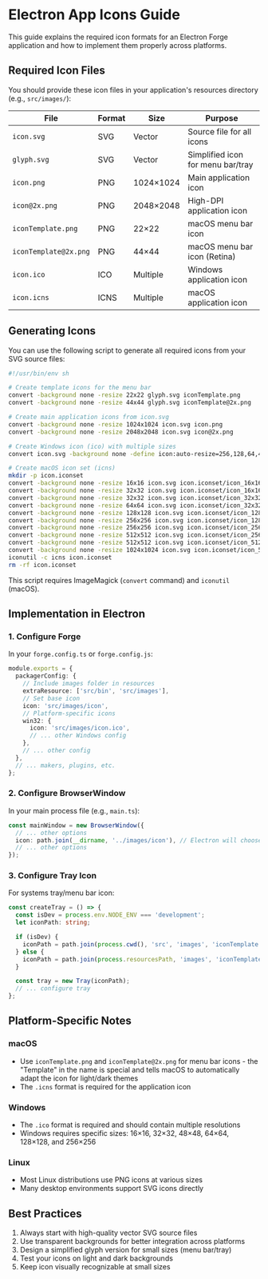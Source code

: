 # Electron App Icons Guide

This guide explains the required icon formats for an Electron Forge application and how to implement them properly across platforms.

## Required Icon Files

You should provide these icon files in your application's resources directory (e.g., `src/images/`):

| File | Format | Size | Purpose |
|------|--------|------|---------|
| `icon.svg` | SVG | Vector | Source file for all icons |
| `glyph.svg` | SVG | Vector | Simplified icon for menu bar/tray |
| `icon.png` | PNG | 1024×1024 | Main application icon |
| `icon@2x.png` | PNG | 2048×2048 | High-DPI application icon |
| `iconTemplate.png` | PNG | 22×22 | macOS menu bar icon |
| `iconTemplate@2x.png` | PNG | 44×44 | macOS menu bar icon (Retina) |
| `icon.ico` | ICO | Multiple | Windows application icon |
| `icon.icns` | ICNS | Multiple | macOS application icon |

## Generating Icons

You can use the following script to generate all required icons from your SVG source files:

```bash
#!/usr/bin/env sh

# Create template icons for the menu bar
convert -background none -resize 22x22 glyph.svg iconTemplate.png
convert -background none -resize 44x44 glyph.svg iconTemplate@2x.png

# Create main application icons from icon.svg
convert -background none -resize 1024x1024 icon.svg icon.png
convert -background none -resize 2048x2048 icon.svg icon@2x.png

# Create Windows icon (ico) with multiple sizes
convert icon.svg -background none -define icon:auto-resize=256,128,64,48,32,16 icon.ico

# Create macOS icon set (icns)
mkdir -p icon.iconset
convert -background none -resize 16x16 icon.svg icon.iconset/icon_16x16.png
convert -background none -resize 32x32 icon.svg icon.iconset/icon_16x16@2x.png
convert -background none -resize 32x32 icon.svg icon.iconset/icon_32x32.png
convert -background none -resize 64x64 icon.svg icon.iconset/icon_32x32@2x.png
convert -background none -resize 128x128 icon.svg icon.iconset/icon_128x128.png
convert -background none -resize 256x256 icon.svg icon.iconset/icon_128x128@2x.png
convert -background none -resize 256x256 icon.svg icon.iconset/icon_256x256.png
convert -background none -resize 512x512 icon.svg icon.iconset/icon_256x256@2x.png
convert -background none -resize 512x512 icon.svg icon.iconset/icon_512x512.png
convert -background none -resize 1024x1024 icon.svg icon.iconset/icon_512x512@2x.png
iconutil -c icns icon.iconset
rm -rf icon.iconset
```

This script requires ImageMagick (`convert` command) and `iconutil` (macOS).

## Implementation in Electron

### 1. Configure Forge

In your `forge.config.ts` or `forge.config.js`:

```typescript
module.exports = {
  packagerConfig: {
    // Include images folder in resources
    extraResource: ['src/bin', 'src/images'],
    // Set base icon
    icon: 'src/images/icon',
    // Platform-specific icons
    win32: {
      icon: 'src/images/icon.ico',
      // ... other Windows config
    },
    // ... other config
  },
  // ... makers, plugins, etc.
};
```

### 2. Configure BrowserWindow

In your main process file (e.g., `main.ts`):

```typescript
const mainWindow = new BrowserWindow({
  // ... other options
  icon: path.join(__dirname, '../images/icon'), // Electron will choose appropriate format
  // ... other options
});
```

### 3. Configure Tray Icon

For systems tray/menu bar icon:

```typescript
const createTray = () => {
  const isDev = process.env.NODE_ENV === 'development';
  let iconPath: string;

  if (isDev) {
    iconPath = path.join(process.cwd(), 'src', 'images', 'iconTemplate.png');
  } else {
    iconPath = path.join(process.resourcesPath, 'images', 'iconTemplate.png');
  }

  const tray = new Tray(iconPath);
  // ... configure tray
};
```

## Platform-Specific Notes

### macOS
- Use `iconTemplate.png` and `iconTemplate@2x.png` for menu bar icons - the "Template" in the name is special and tells macOS to automatically adapt the icon for light/dark themes
- The `.icns` format is required for the application icon

### Windows
- The `.ico` format is required and should contain multiple resolutions
- Windows requires specific sizes: 16×16, 32×32, 48×48, 64×64, 128×128, and 256×256

### Linux
- Most Linux distributions use PNG icons at various sizes
- Many desktop environments support SVG icons directly

## Best Practices

1. Always start with high-quality vector SVG source files
2. Use transparent backgrounds for better integration across platforms
3. Design a simplified glyph version for small sizes (menu bar/tray)
4. Test your icons on light and dark backgrounds
5. Keep icon visually recognizable at small sizes
